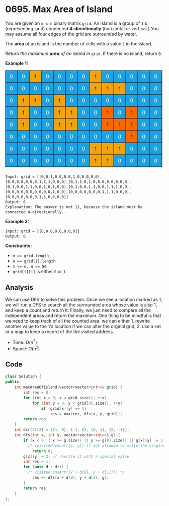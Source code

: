 # 0695. Max Area of Island

You are given an `m x n` binary matrix `grid`. An island is a group of `1`'s (representing land) connected **4-directionally** (horizontal or vertical.) You may assume all four edges of the grid are surrounded by water.

The **area** of an island is the number of cells with a value `1` in the island.

Return *the maximum **area** of an island in* `grid`. If there is no island, return `0`.

 

**Example 1:**

![img](resources/maxarea1-grid.jpeg)

```
Input: grid = [[0,0,1,0,0,0,0,1,0,0,0,0,0],[0,0,0,0,0,0,0,1,1,1,0,0,0],[0,1,1,0,1,0,0,0,0,0,0,0,0],[0,1,0,0,1,1,0,0,1,0,1,0,0],[0,1,0,0,1,1,0,0,1,1,1,0,0],[0,0,0,0,0,0,0,0,0,0,1,0,0],[0,0,0,0,0,0,0,1,1,1,0,0,0],[0,0,0,0,0,0,0,1,1,0,0,0,0]]
Output: 6
Explanation: The answer is not 11, because the island must be connected 4-directionally.
```

**Example 2:**

```
Input: grid = [[0,0,0,0,0,0,0,0]]
Output: 0
```

 

**Constraints:**

- `m == grid.length`
- `n == grid[i].length`
- `1 <= m, n <= 50`
- `grid[i][j]` is either `0` or `1`.

## Analysis

We can use DFS to solve this problem. Once we see a location marked as 1, we will run a DFS to search all the surrounded area whose value is also 1, and keep a count and return it. Finally, we just need to compare all the independent areas and return the maximum. One thing to be mindful is that we need to keep track of all the counted area, we can either 1. rewrite another value to the 1's location if we can alter the orginal grid, 2. use a set or a map to keep a record of the the visited address.

* Time: $O(n^2)$
* Space: $O(n^2)$

## Code

```c++
class Solution {
public:
    int maxAreaOfIsland(vector<vector<int>>& grid) {
        int res = 0;
        for (int x = 0; x < grid.size(); ++x)
            for (int y = 0; y < grid[0].size(); ++y)
                if (grid[x][y] == 1)
                    res = max(res, dfs(x, y, grid));
        return res;
    }
    int dir[4][2] = {{1, 0}, {-1, 0}, {0, 1}, {0, -1}};
    int dfs(int x, int y, vector<vector<int>>& g) {
        if (x < 0 || x >= g.size() || y >= g[0].size() || g[x][y] != 1)
          /* !visited.count({x, y}) if not allowed to write the original grid */
            return 0;
        g[x][y] = 2; // rewrite it with a special value
        int res = 1;
        for (auto d : dir) {
          /* visited.insert({x + d[0], y + d[1]}); */
            res += dfs(x + d[0], y + d[1], g);
        }
        return res;
    }
};
```

